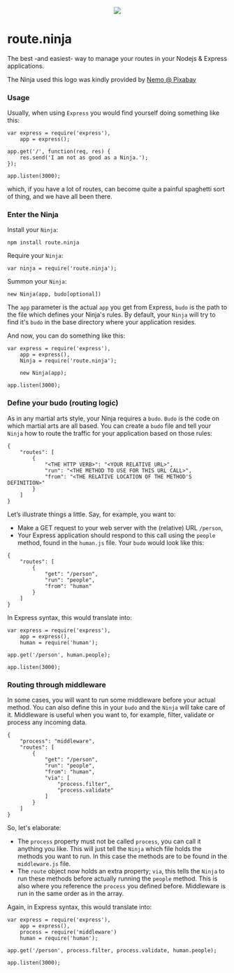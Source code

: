 <div align="center" style="margin:30px 0 40px">
	<img src="http://www.analogbird.com/static/img/playground/routeninja.png"/>
</div>


route.ninja
===============

The best -and easiest- way to manage your routes in your Nodejs &amp; Express applications.

The Ninja used this logo was kindly provided by <a href="http://pixabay.com/en/users/Nemo/" target="_blank">Nemo @ Pixabay</a>


### Usage

Usually, when using `Express` you would find yourself doing something like this:

```
var express = require('express'),
	app = express();

app.get('/', function(req, res) {
	res.send('I am not as good as a Ninja.');
});

app.listen(3000);
```

which, if you have a lot of routes, can become quite a painful spaghetti sort of thing, and we have all been there.


### Enter the Ninja

Install your `Ninja`:

```
npm install route.ninja
```

Require your `Ninja`:

```
var ninja = require('route.ninja');
```

Summon your `Ninja`:

```
new Ninja(app, budo[optional])
```

The `app` parameter is the actual `app` you get from Express, `budo` is the path to the file which defines your Ninja's rules. By default, your `Ninja` will try to find it's `budo` in the base directory where your application resides.


And now, you can do something like this:

```
var express = require('express'),
	app = express(),
	Ninja = require('route.ninja');
	
	new Ninja(app);

app.listen(3000);
```


### Define your budo (routing logic)

As in any martial arts style, your Ninja requires a `budo`. `Budo` is the code on which martial arts are all based. You can create a `budo` file and tell your `Ninja` how to route the traffic for your application based on those rules:

```
{
	"routes": [
		{
			"<THE HTTP VERB>": "<YOUR RELATIVE URL>",
			"run": "<THE METHOD TO USE FOR THIS URL CALL>",
			"from": "<THE RELATIVE LOCATION OF THE METHOD'S DEFINITION>"
		}
	]
}
```

Let’s illustrate things a little. Say, for example, you want to:

* Make a GET request to your web server with the (relative) URL `/person`,
* Your Express application should respond to this call using the `people` method, found in the `human.js` file. Your `budo` would look like this:

```
{
	"routes": [
		{
			"get": "/person",
			"run": "people",
			"from": "human"
		}
	]
}
```

In Express syntax, this would translate into:

```
var express = require('express'),
	app = express(),
	human = require('human');

app.get('/person', human.people);

app.listen(3000);
```


### Routing through middleware

In some cases, you will want to run some middleware before your actual method. You can also define this in your `budo` and the `Ninja` will take care of it. Middleware is useful when you want to, for example, filter, validate or process any incoming data.

```
{
	"process": "middleware",
	"routes": [
		{
			"get": "/person",
			"run": "people",
			"from": "human",
			"via": [
				"process.filter",
				"process.validate"
			]
		}
	]
}
```

So, let's elaborate:

* The `process` property must not be called `process`, you can call it anything you like. This will just tell the `Ninja` which file holds the methods you want to run. In this case the methods are to be found in the `middleware.js` file.
* The `route` object now holds an extra property; `via`, this tells the `Ninja` to run these methods before actually running the `people` method. This is also where you reference the `process` you defined before. Middleware is run in the same order as in the array. 

Again, in Express syntax, this would translate into:

```
var express = require('express'),
	app = express(),
	process = require('middleware')
	human = require('human');

app.get('/person', process.filter, process.validate, human.people);

app.listen(3000);
```























